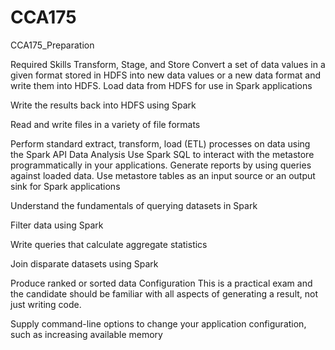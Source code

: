 # CCA175
CCA175_Preparation


Required Skills
Transform, Stage, and Store
Convert a set of data values in a given format stored in HDFS into new data values or a new data format and write them into HDFS.
Load data from HDFS for use in Spark applications

Write the results back into HDFS using Spark

Read and write files in a variety of file formats

Perform standard extract, transform, load (ETL) processes on data using the Spark API
Data Analysis
Use Spark SQL to interact with the metastore programmatically in your applications. Generate reports by using queries against loaded data.
Use metastore tables as an input source or an output sink for Spark applications

Understand the fundamentals of querying datasets in Spark

Filter data using Spark

Write queries that calculate aggregate statistics

Join disparate datasets using Spark

Produce ranked or sorted data
Configuration
This is a practical exam and the candidate should be familiar with all aspects of generating a result, not just writing code.

Supply command-line options to change your application configuration, such as increasing available memory

